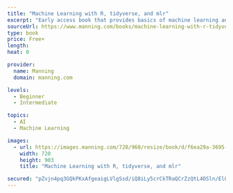 ```yaml
---
title: "Machine Learning with R, tidyverse, and mlr"
excerpt: "Early access book that provides basics of machine learning and using R programming language."
sourceUrl: https://www.manning.com/books/machine-learning-with-r-tidyverse-and-mlr
type: book
price: Free+
length: 
heat: 0

provider:
  name: Manning
  domain: manning.com

levels:
  - Beginner
  - Intermediate

topics:
  - AI
  - Machine Learning

images:
  - url: https://images.manning.com/720/960/resize/book/d/f6ea29a-3695-4ba3-804f-3db01327a7f7/Rhys-ML-MEAP-HI.png
    width: 720
    height: 903
    title: "Machine Learning with R, tidyverse, and mlr"

secured: "pZvjn4pq3GQkPKxAfgeaigLVlgSsd/iQ8iLy5crCkTRaQCrZzQtL4OSln/ElQ55OLGTD++wkjFEZ+6IYmKknqGKpk2+xrAaIdOOeLbuR/iQUm0Z+0ZePrx8Yb+Bse7wuBNlav/tmPT7bqWylgCIxX3V0NfiEoz82JzBdNaMxfWcMpdXgvxLV4UvxpkafUTU6Gr1KXcbfDQldnLjDpsCYmkYk/Fr7WaNiEIb5LruPWyyJt6WPyXDz2KsUNJjmqDDzfGM0gLRA0tlyDF/xqtucfQ==;HCI94L2y80zKJS0B3iClgg=="
---
```


